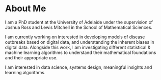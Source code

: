 # About Me

I am a PhD student at the University of Adelaide under the supervision of Joshua Ross and Lewis Mitchell in the School of Mathematical Sciences. 

I am currently working on interested in developing models of disease outbreaks based on digital data, and understanding the inherent biases in digital data. Alongside this work, I am investigating different statistical & machine learning algorithms to understand their mathematical foundations and their appropriate use.

I am interested in data science, systems design, meaningful insights and learning algorithms.
